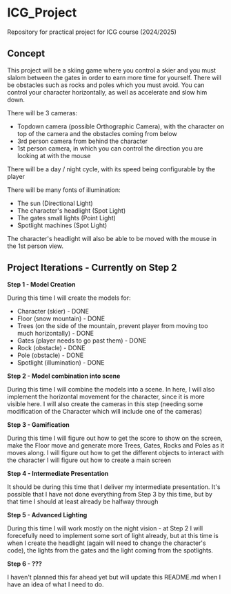 # ICG_Project
Repository for practical project for ICG course (2024/2025)

## Concept
This project will be a skiing game where you control a skier and you must slalom between the gates in order to earn more time for yourself. There will be obstacles such as rocks and poles which you must avoid. You can control your character horizontally, as well as accelerate and slow him down.

There will be 3 cameras:
  - Topdown camera (possible Orthographic Camera), with the character on top of the camera and the obstacles coming from below
  - 3rd person camera from behind the character
  - 1st person camera, in which you can control the direction you are looking at with the mouse

There will be a day / night cycle, with its speed being configurable by the player

There will be many fonts of illumination:
  - The sun (Directional Light)
  - The character's headlight (Spot Light)
  - The gates small lights (Point Light)
  - Spotlight machines (Spot Light)

The character's headlight will also be able to be moved with the mouse in the 1st person view.

## Project Iterations - Currently on Step 2
**Step 1 - Model Creation**

During this time I will create the models for:
  - Character (skier) - DONE
  - Floor (snow mountain) - DONE
  - Trees (on the side of the mountain, prevent player from moving too much horizontally) - DONE
  - Gates (player needs to go past them) - DONE
  - Rock (obstacle) - DONE
  - Pole (obstacle) - DONE
  - Spotlight (illumination) - DONE

**Step 2 - Model combination into scene**

During this time I will combine the models into a scene. In here, I will also implement the horizontal movement for the character, since it is more visible here.
I will also create the cameras in this step (needing some modification of the Character which will include one of the cameras)

**Step 3 - Gamification**

During this time I will figure out how to get the score to show on the screen, make the Floor move and generate more Trees, Gates, Rocks and Poles as it moves along. 
I will figure out how to get the different objects to interact with the character
I will figure out how to create a main screen

**Step 4 - Intermediate Presentation**

It should be during this time that I deliver my intermediate presentation. It's possible that I have not done everything from Step 3 by this time, but by that time I should at least already be halfway through

**Step 5 - Advanced Lighting**

During this time I will work mostly on the night vision - at Step 2 I will forecefully need to implement some sort of light already, but at this time is when I create the headlight (again will need to change the character's code), the lights from the gates and the light coming from the spotlights. 

**Step 6 - ???**

I haven't planned this far ahead yet but will update this README.md when I have an idea of what I need to do.

